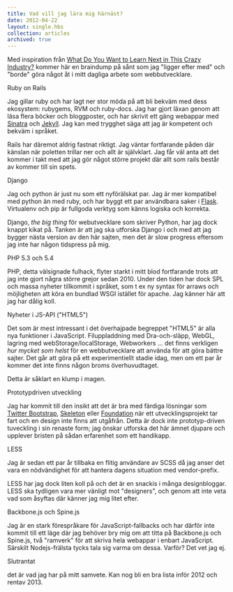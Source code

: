 ```yaml
---
title: Vad vill jag lära mig härnäst?
date: 2012-04-22
layout: single.hbs
collection: articles
archived: true
---
```

Med inspiration från [What Do You Want to Learn Next in This Crazy
Industry?](http://www.impressivewebs.com/what-do-you-want-to-learn/)
kommer här en braindump på sånt som jag "ligger efter med" och "borde"
göra något åt i mitt dagliga arbete som webbutvecklare.


 Ruby on Rails

Jag gillar ruby och har lagt ner stor möda på att bli bekväm med dess
ekosystem: rubygems, RVM och ruby-docs. Jag har gjort läxan genom att
läsa flera böcker och bloggposter, och har skrivit ett gäng webappar med
[Sinatra](http://sinatrarb.com) och [Jekyll](http://jekyllrb.com). Jag
kan med trygghet säga att jag är kompetent och bekväm i språket.

Rails har däremot aldrig fastnat riktigt. Jag väntar fortfarande påden
där känslan när poletten trillar ner och allt är självklart. Jag får väl
anta att det kommer i takt med att jag gör något större projekt där allt
som rails består av kommer till sin spets.


 Django

Jag och python är just nu som ett nyförälskat par. Jag är mer kompatibel
med python än med ruby, och har byggt ett par användbara saker i
[Flask](http://flask.pocoo.org). Virtualenv och pip är fullgoda verktyg
som känns logiska och korrekta.

Django, *the big thing* för webutvecklare som skriver Python, har jag
dock knappt kikat på. Tanken är att jag ska utforska Django i och med
att jag bygger nästa version av den här sajten, men det är slow progress
eftersom jag inte har någon tidspress på mig.


 PHP 5.3 och 5.4

PHP, detta välsignade fulhack, flyter starkt i mitt blod fortfarande
trots att jag inte gjort några större grejor sedan 2010. Under den tiden
har dock SPL och massa nyheter tillkommit i språket, som t ex ny syntax
för arraws och möjligheten att köra en bundlad WSGI istället för apache.
Jag känner här att jag har dålig koll.


 Nyheter i JS-API ("HTML5")

Det som är mest intressant i det överhajpade begreppet "HTML5" är alla
nya funktioner i JavaScript. Filuppladdning med Dra-och-släpp, WebGL,
lagring med webStorage/localStorage, Webworkers ... det finns verkligen
*hur mycket som helst* för en webbutvecklare att använda för att göra
bättre sajter. Det går att göra på ett experimentiellt stadie idag, men
om ett par år kommer det inte finns någon broms överhuvudtaget.

Detta är såklart en klump i magen.


 Prototypdriven utveckling

Jag har kommit till den insikt att det är bra med färdiga lösningar som
[Twitter Bootstrap](http://twitter.github.com/bootstrap),
[Skeleton](http://getskeleton.com) eller
[Foundation](http://foundation.zurb.com) när ett utvecklingsprojekt tar
fart och en design inte finns att utgåfrån. Detta är dock inte
prototyp-driven tuveckling i sin renaste form; jag önskar utforska det
här ämnet djupare och upplever bristen på sådan erfarenhet som ett
handikapp.


 LESS

Jag är sedan ett par år tillbaka en flitig användare av SCSS då jag
anser det vara en nödvändighet för att hantera dagens situation med
vendor-prefix.

LESS har jag dock liten koll på och det är en snackis i många
designbloggar. LESS ska tydligen vara mer vänligt mot "designers", och
genom att inte veta vad som åsyftas där känner jag mig litet efter.


 Backbone.js och Spine.js

Jag är en stark förespråkare för JavaScript-fallbacks och har därför
inte kommit till ett läge där jag behöver bry mig om att titta på
Backbone.js och Spine.js, två "ramverk" för att skriva hela webappar i
enbart JavaScript. Särskilt Nodejs-frälsta tycks tala sig varma om
dessa. Varför? Det vet jag ej.


 Slutrantat

det är vad jag har på mitt samvete. Kan nog bli en bra lista inför 2012
och rentav 2013.